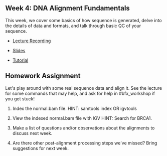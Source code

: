 ## Week 4: DNA Alignment Fundamentals

This week, we cover some basics of how sequence is generated, delve into the details of data and formats, and talk through basic QC of your sequence.

- [Lecture Recording](https://wustl.box.com/s/8321yviqwusinike4ipct0y6y5afm3vm)

- [Slides](https://github.com/genome/bfx-workshop/blob/master/lectures/week_04/bfx_workshop_04_alignment.pdf)

- [Tutorial](https://github.com/genome/bfx-workshop/blob/master/lectures/week_04/bfx_workshop_04_alignment.ipynb)

## Homework Assignment

Let's play around with some real sequence data and align it.  See the lecture for some commands that may help, and ask for help in #bfx_workshop if you get stuck!

1) Index the normal.bam file. HINT: samtools index OR igvtools

2) View the indexed normal.bam file with IGV HINT: Search for BRCA1.

3) Make a list of questions and/or observations about the alignments to discuss next week.

4) Are there other post-alignment processing steps we've missed? Bring suggestions for next week.

